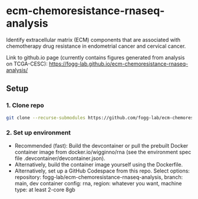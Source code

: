 # ecm-chemoresistance-rnaseq-analysis

Identify extracellular matrix (ECM) components that are associated with chemotherapy drug resistance in endometrial cancer and cervical cancer.

Link to github.io page (currently contains figures generated from analysis on TCGA-CESC): https://fogg-lab.github.io/ecm-chemoresistance-rnaseq-analysis/

## Setup

### 1. Clone repo

```bash
git clone --recurse-submodules https://github.com/fogg-lab/ecm-chemoresistance-rnaseq-analysis.git
```

### 2. Set up environment

- Recommended (fast): Build the devcontainer or pull the prebuilt Docker container image from docker.io/wigginno/rna (see the environment spec file .devcontainer/devcontainer.json).
- Alternatively, build the container image yourself using the Dockerfile.
- Alternatively, set up a GitHub Codespace from this repo. Select options: repository: fogg-lab/ecm-chemoresistance-rnaseq-analysis, branch: main, dev container config: rna, region: whatever you want, machine type: at least 2-core 8gb

